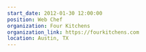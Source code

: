 ```yaml
---
start_date: 2012-01-30 12:00:00
position: Web Chef
organization: Four Kitchens
organization_link: https://fourkitchens.com
location: Austin, TX
---
```

